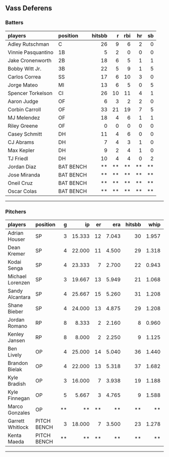 ## Vass Deferens

### Batters

 
|players            |position  | hitsbb|  r| rbi| hr| sb| 
|:------------------|:---------|------:|--:|---:|--:|--:| 
|Adley Rutschman    |C         |     26|  9|   6|  2|  0| 
|Vinnie Pasquantino |1B        |      5|  2|   0|  0|  0| 
|Jake Cronenworth   |2B        |     18|  6|   5|  1|  1| 
|Bobby Witt Jr.     |3B        |     22|  5|   9|  1|  5| 
|Carlos Correa      |SS        |     17|  6|  10|  3|  0| 
|Jorge Mateo        |MI        |     13|  6|   5|  0|  5| 
|Spencer Torkelson  |CI        |     26| 10|  11|  4|  1| 
|Aaron Judge        |OF        |      6|  3|   2|  2|  0| 
|Corbin Carroll     |OF        |     33| 21|  19|  7|  5| 
|MJ Melendez        |OF        |     18|  4|   6|  1|  1| 
|Riley Greene       |OF        |      0|  0|   0|  0|  0| 
|Casey Schmitt      |DH        |     11|  4|   6|  0|  0| 
|CJ Abrams          |DH        |      7|  4|   3|  1|  0| 
|Max Kepler         |DH        |      9|  2|   4|  1|  0| 
|TJ Friedl          |DH        |     10|  4|   4|  0|  2| 
|Jordan Diaz        |BAT BENCH |     **| **|  **| **| **| 
|Jose Miranda       |BAT BENCH |     **| **|  **| **| **| 
|Oneil Cruz         |BAT BENCH |     **| **|  **| **| **| 
|Oscar Colas        |BAT BENCH |     **| **|  **| **| **| 


* * *

### Pitchers

 
|players          |position    |  g|     ip| er|   era| hitsbb|  whip| so|  w| sv| 
|:----------------|:-----------|--:|------:|--:|-----:|------:|-----:|--:|--:|--:| 
|Adrian Houser    |SP          |  3| 15.333| 12| 7.043|     30| 1.957|  9|  1|  0| 
|Dean Kremer      |SP          |  4| 22.000| 11| 4.500|     29| 1.318| 24|  3|  0| 
|Kodai Senga      |SP          |  4| 23.333|  7| 2.700|     22| 0.943| 26|  2|  0| 
|Michael Lorenzen |SP          |  3| 19.667| 13| 5.949|     21| 1.068| 12|  0|  0| 
|Sandy Alcantara  |SP          |  4| 25.667| 15| 5.260|     31| 1.208| 15|  0|  0| 
|Shane Bieber     |SP          |  4| 24.000| 13| 4.875|     29| 1.208| 20|  1|  0| 
|Jordan Romano    |RP          |  8|  8.333|  2| 2.160|      8| 0.960| 10|  0|  8| 
|Kenley Jansen    |RP          |  8|  8.000|  2| 2.250|      9| 1.125| 10|  1|  4| 
|Ben Lively       |OP          |  4| 25.000| 14| 5.040|     36| 1.440| 23|  2|  0| 
|Brandon Bielak   |OP          |  4| 22.000| 13| 5.318|     37| 1.682| 15|  2|  0| 
|Kyle Bradish     |OP          |  3| 16.000|  7| 3.938|     19| 1.188| 16|  0|  0| 
|Kyle Finnegan    |OP          |  5|  5.667|  3| 4.765|      9| 1.588|  8|  2|  0| 
|Marco Gonzales   |OP          | **|     **| **|    **|     **|    **| **| **| **| 
|Garrett Whitlock |PITCH BENCH |  3| 18.000|  7| 3.500|     23| 1.278| 18|  2|  0| 
|Kenta Maeda      |PITCH BENCH | **|     **| **|    **|     **|    **| **| **| **| 


* * *


